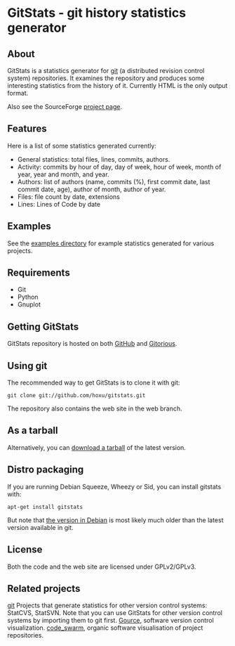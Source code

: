 # GitStats - git history statistics generator

## About

GitStats is a statistics generator for [git](http://git-scm.com/) (a distributed revision control system) repositories. It examines the repository and produces some interesting statistics from the history of it. Currently HTML is the only output format.

Also see the SourceForge [project page](http://sourceforge.net/projects/gitstats).

## Features

Here is a list of some statistics generated currently:

* General statistics: total files, lines, commits, authors.
* Activity: commits by hour of day, day of week, hour of week, month of year, year and month, and year.
* Authors: list of authors (name, commits (%), first commit date, last commit date, age), author of month, author of year.
* Files: file count by date, extensions
* Lines: Lines of Code by date

## Examples

See the [examples directory](http://gitstats.sourceforge.net/examples/) for example statistics generated for various projects.

## Requirements

* Git
* Python
* Gnuplot

## Getting GitStats

GitStats repository is hosted on both [GitHub](https://github.com/hoxu/gitstats) and [Gitorious](https://gitorious.org/gitstats/).

## Using git

The recommended way to get GitStats is to clone it with git:

    git clone git://github.com/hoxu/gitstats.git

The repository also contains the web site in the web branch.

## As a tarball

Alternatively, you can [download a tarball](https://github.com/hoxu/gitstats/tarball/master) of the latest version.

## Distro packaging

If you are running Debian Squeeze, Wheezy or Sid, you can install gitstats with:

    apt-get install gitstats

But note that [the version in Debian](http://packages.debian.org/gitstats) is most likely much older than the latest version available in git.

## License

Both the code and the web site are licensed under GPLv2/GPLv3.

## Related projects

[git](http://git.or.cz/)
Projects that generate statistics for other version control systems: StatCVS, StatSVN. Note that you can use GitStats for other version control systems by importing them to git first.
[Gource](https://code.google.com/p/gource/), software version control visualization.
[code_swarm](https://code.google.com/p/codeswarm/), organic software visualisation of project repositories.
